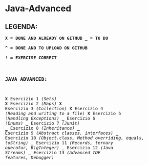 # Java-Advanced


## LEGENDA:

**<pre>X = DONE AND ALREADY ON GITHUB
_ = TO DO              
^ = DONE AND TO UPLOAD ON GITHUB             
! = EXERCISE CORRECT**


### JAVA ADVANCED:

**<pre>X**   Esercizio 1     *(Sets)*
**X**   Esercizio 2     *(Maps)*
**X**   Esercizio 3     *(Collection)*
**X**   Esercizio 4     *(Reading and writing to a file)*
**X**   Esercizio 5     *(Handling Exceptions)*
**_**   Esercizio 6     *(Enums)*
**_**   Esercizio 7     *(Junit)*
**_**   Esercizio 8     *(Inheritance)*
**_**   Esercizio 9     *(Abstract classes, interfaces)*
**_**   Esercizio 10    *(Object.class, Method overriding, equals, toString)*
**_**   Esercizio 11    *(Records, ternary operator, BigInteger)*
**_**   Esercizio 12    *(Java Streams)*
**_**   Esercizio 13    *(Advanced IDE features, Debugger)*